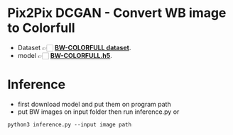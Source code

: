 # Pix2Pix DCGAN - Convert WB image to Colorfull

- Dataset  👉🏻 **[BW-COLORFULL dataset](https://drive.google.com/drive/folders/18SsC3QHrEmuNLgJFPDAV4uMWLVEnNXVk?usp=sharing)**.
- model  👉🏻 **[BW-COLORFULL.h5](https://drive.google.com/file/d/1-FIgYkMy1eU_fmHH4QjpofXhYC9b0DHe/view?usp=sharing)**.
# Inference
- first download model and put them on program path
- put BW images on input folder then run inference.py or 
```
python3 inference.py --input image path
```
